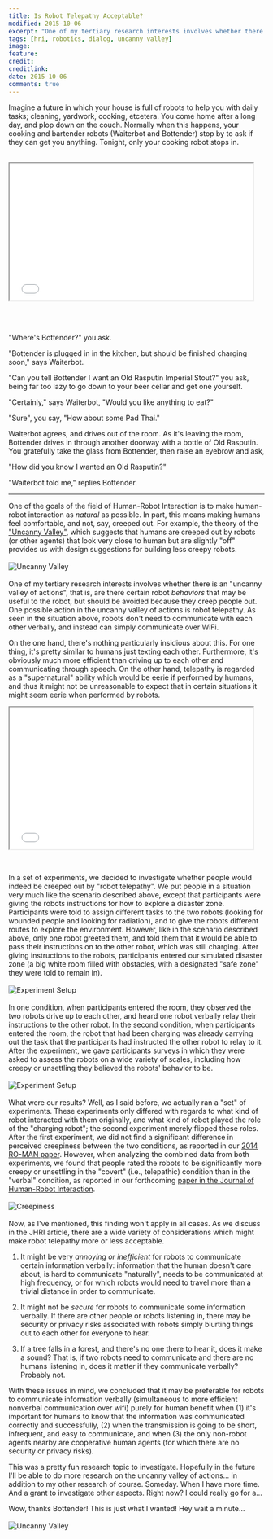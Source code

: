 ```yaml
---
title: Is Robot Telepathy Acceptable?
modified: 2015-10-06
excerpt: "One of my tertiary research interests involves whether there is an 'uncanny valley of actions', that is, are there certain robot *behaviors* that may be useful to the robot, but should be avoided because they creep people out."
tags: [hri, robotics, dialog, uncanny valley]
image:
feature: 
credit: 
creditlink: 
date: 2015-10-06
comments: true
---
```


Imagine a future in which your house is full of robots to help you with daily tasks; cleaning, yardwork, cooking, etcetera. You come home after a long day, and plop down on the couch. Normally when this happens, your cooking and bartender robots (Waiterbot and Bottender) stop by to ask if they can get you anything. Tonight, only your cooking robot stops in.<br/><br/>

<iframe src="//giphy.com/embed/izNuMW9MdlPwc" width="480" height="270" frameBorder="5" class="giphy-embed" allowFullScreen></iframe><p><a href="http://giphy.com/gifs/cheezburger-win-beer-izNuMW9MdlPwc"></a></p><br/><br/>

"Where's Bottender?" you ask.

"Bottender is plugged in in the kitchen, but should be finished charging soon," says Waiterbot.

"Can you tell Bottender I want an Old Rasputin Imperial Stout?" you ask, being far too lazy to go down to your beer cellar and get one yourself.

"Certainly," says Waiterbot, "Would you like anything to eat?"

"Sure", you say, "How about some Pad Thai."

Waiterbot agrees, and drives out of the room. As it's leaving the room, Bottender drives in through another doorway with a bottle of Old Rasputin.  
You gratefully take the glass from Bottender, then raise an eyebrow and ask,

"How did you know I wanted an Old Rasputin?"

"Waiterbot told me," replies Bottender.

* * * 

One of the goals of the field of Human-Robot Interaction is to make human-robot interaction as *natural* as possible. In part, this means making humans feel comfortable, and not, say, creeped out. For example,  the theory of the ["Uncanny Valley"](https://en.wikipedia.org/wiki/Uncanny_valley), which suggests that humans are creeped out by robots (or other agents) that look very close to human but are slightly "off" provides us with design suggestions for building less creepy robots.<br/><br/>
![Uncanny Valley](http://i.imgur.com/nz9sGMk.gif)<br/><br/>
One of my tertiary research interests involves whether there is an "uncanny valley of actions", that is, are there certain robot *behaviors* that may be useful to the robot, but should be avoided because they creep people out. One possible action in the uncanny valley of actions is robot telepathy. As seen in the situation above, robots don't need to communicate with each other verbally, and instead can simply communicate over WiFi. 

On the one hand, there's nothing particularly insidious about this. For one thing, it's pretty similar to humans just texting each other. Furthermore, it's obviously much more efficient than driving up to each other and communicating through speech. On the other hand, telepathy is regarded as a "supernatural" ability which would be eerie if performed by humans, and thus it might not be unreasonable to expect that in certain situations it might seem eerie when performed by robots.


<iframe src="//giphy.com/embed/tpYWbMVkPauEU" width="480" height="279" frameBorder="5" class="giphy-embed" allowFullScreen></iframe><p><a href="http://giphy.com/gifs/bill-murray-movie-ghostbusters-tpYWbMVkPauEU"></a></p><br/>


In a set of experiments, we decided to investigate whether people would indeed be creeped out by "robot telepathy". We put people in a situation very much like the scenario described above, except that participants were giving the robots instructions for how to explore a disaster zone. Participants were told to assign different tasks to the two robots (looking for wounded people and looking for radiation), and to give the robots different routes to explore the environment. However, like in the scenario described above, only one robot greeted them, and told them that it would be able to pass their instructions on to the other robot, which was still charging. After giving instructions to the robots, participants entered our simulated disaster zone (a big white room filled with obstacles, with a designated "safe zone" they were told to remain in).<br/><br/>
![Experiment Setup](../images/telepathy/Room.png)<br/><br/>
In one condition, when participants entered the room, they observed the two robots drive up to each other, and heard one robot verbally relay their instructions to the other robot. In the second condition, when participants entered the room, the robot that had been charging was already carrying out the task that the participants had instructed the other robot to relay to it.
After the experiment, we gave participants surveys in which they were asked to assess the robots on a wide variety of scales, including how creepy or unsettling they believed the robots' behavior to be.<br/><br/>
![Experiment Setup](../images/telepathy/experiment_big.png)<br/><br/>
What were our results? Well, as I said before, we actually ran a "set" of experiments. These experiments only differed with regards to what kind of robot interacted with them originally, and what kind of robot played the role of the "charging robot"; the second experiment merely flipped these roles. 
After the first experiment, we did not find a significant difference in perceived creepiness between the two conditions, as reported in our [2014 RO-MAN paper](http://hrilab.tufts.edu/~twilliam/pubs/?p=williams2014telepathy). However, when analyzing the combined data from both experiments, we found that people rated the robots to be significantly more creepy or unsettling in the "covert" (i.e., telepathic) condition than in the "verbal" condition, as reported in our forthcoming [paper in the Journal of Human-Robot Interaction](http://hrilab.tufts.edu/~twilliam/pubs/?p=williams2015jhri).<br/><br/>
![Creepiness](../images/telepathy/creepy.png)<br/><br/>
Now, as I've mentioned, this finding won't apply in all cases. As we discuss in the JHRI article, there are a wide variety of considerations which might make robot telepathy more or less acceptable.

1. It might be very *annoying or inefficient* for robots to communicate certain information verbally: information that the human doesn't care about, is hard to communicate "naturally", needs to be communicated at high frequency, or for which robots would need to travel more than a trivial distance in order to communicate.

2. It might not be *secure* for robots to communicate some information verbally. If there are other people or robots listening in, there may be security or privacy risks associated with robots simply blurting things out to each other for everyone to hear.

3. If a tree falls in a forest, and there's no one there to hear it, does it make a sound? That is, if two robots need to communicate and there are no humans listening in, does it matter if they communicate verbally? Probably not.

With these issues in mind, we concluded that it may be preferable for robots to communicate information verbally (simultaneous to more efficient nonverbal communication over wifi) purely for human benefit when (1) it's important for humans to know that the information was communicated correctly and successfully, (2) when the transmission is going to be short, infrequent, and easy to communicate, and when (3) the only non-robot agents nearby are cooperative human agents (for which there are no security or privacy risks).

This was a pretty fun research topic to investigate. Hopefully in the future I'll be able to do more research on the uncanny valley of actions... in addition to my other research of course. Someday. When I have more time.  And a grant to investigate other aspects. Right now? I could really go for a...

Wow, thanks Bottender! This is just what I wanted! Hey wait a minute...<br/><br/>
![Uncanny Valley](http://i.imgur.com/xiqbeKb.gif)<br/><br/>
